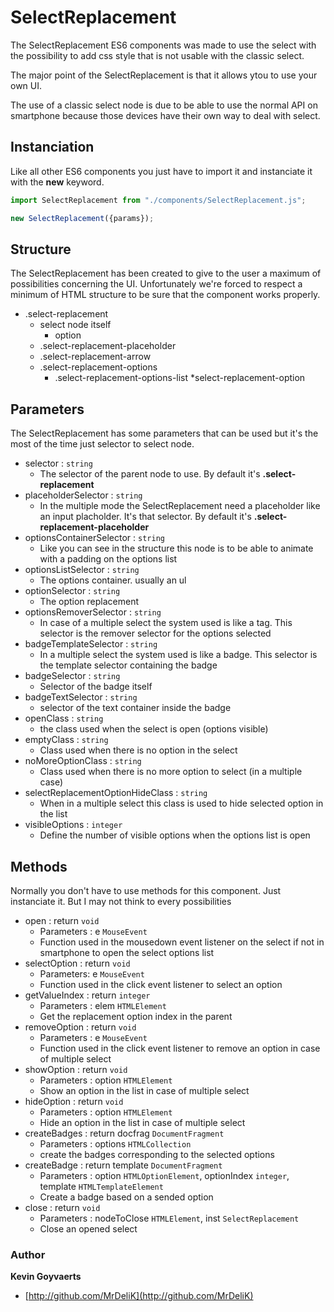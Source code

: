 # SelectReplacement
The SelectReplacement ES6 components was made to use the select with the possibility to add css style that is not usable with the classic select.

The major point of the SelectReplacement is that it allows ytou to use your own UI.

The use of a classic select node is due to be able to use the normal API on smartphone because those devices have their own way to deal with select.

## Instanciation
Like all other ES6 components you just have to import it and instanciate it with the __new__ keyword.

```javascript
import SelectReplacement from "./components/SelectReplacement.js";

new SelectReplacement({params});
```

## Structure
The SelectReplacement has been created to give to the user a maximum of possibilities concerning the UI. Unfortunately we're forced to respect a minimum of HTML structure to be sure that the component works properly.
* .select-replacement
    * select node itself
        *   option
    * .select-replacement-placeholder
    * .select-replacement-arrow
    * .select-replacement-options
        * .select-replacement-options-list
            *select-replacement-option

## Parameters
The SelectReplacement has some parameters that can be used but it's the most of the time just selector to select node.
* selector : `string`
    * The selector of the parent node to use. By default it's **.select-replacement**
* placeholderSelector : `string`
    * In the multiple mode the SelectReplacement need a placeholder like an input placholder. It's that selector. By default it's **.select-replacement-placeholder**
* optionsContainerSelector : `string`
    * Like you can see in the structure this node is to be able to animate with a padding on the options list
* optionsListSelector : `string`
    * The options container. usually an ul
* optionSelector : `string`
    * The option replacement
* optionsRemoverSelector : `string`
    * In case of a multiple select the system used is like a tag. This selector is the remover selector for the options selected
* badgeTemplateSelector : `string`
    * In a multiple select the system used is like a badge. This selector is the template selector containing the badge
* badgeSelector : `string`
    * Selector of the badge itself
* badgeTextSelector : `string`
    * selector of the text container inside the badge
* openClass : `string`
    * the class used when the select is open (options visible)
* emptyClass : `string`
    * Class used when there is no option in the select
* noMoreOptionClass : `string`
    * Class used when there is no more option to select (in a multiple case)
* selectReplacementOptionHideClass : `string`
    * When in a multiple select this class is used to hide selected option in the list
* visibleOptions : `integer`
    * Define the number of visible options when the options list is open
    
## Methods
Normally you don't have to use methods for this component. Just instanciate it. But I may not think to every possibilities

* open : return `void`
     * Parameters : e `MouseEvent`
     * Function used in the mousedown event listener on the select if not in smartphone to open the select options list
* selectOption : return `void`
    * Parameters: e `MouseEvent`
    * Function used in the click event listener to select an option
* getValueIndex : return `integer`
    * Parameters : elem `HTMLElement`
    * Get the replacement option index in the parent
* removeOption : return `void`
     * Parameters : e `MouseEvent`
     * Function used in the click event listener to remove an option in case of multiple select
* showOption : return `void`
    * Parameters : option `HTMLElement`
    * Show an option in the list in case of multiple select
* hideOption : return `void`
    * Parameters : option `HTMLElement`
    * Hide an option in the list in case of multiple select
* createBadges : return docfrag `DocumentFragment`
     * Parameters : options `HTMLCollection`
     * create the badges corresponding to the selected options
* createBadge : return template `DocumentFragment`
    * Parameters : option `HTMLOptionElement`, optionIndex `integer`, template `HTMLTemplateElement`
    * Create a badge based on a sended option
* close : return `void`
    * Parameters : nodeToClose `HTMLElement`, inst `SelectReplacement`
    * Close an opened select
    
### Author
**Kevin Goyvaerts**
+ [http://github.com/MrDeliK](http://github.com/MrDeliK)